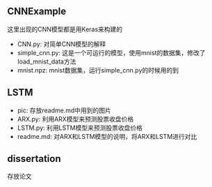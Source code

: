 ## CNNExample

这里出现的CNN模型都是用Keras来构建的

- CNN.py: 对简单CNN模型的解释
- simple_cnn.py: 这是一个可运行的模型，使用mnist的数据集，修改了load_mnist_data方法
- mnist.npz: mnist数据集，运行simple_cnn.py的时候用的到

## LSTM

- pic: 存放readme.md中用到的图片
- ARX.py: 利用ARX模型来预测股票收盘价格
- LSTM.py: 利用LSTM模型来预测股票收盘价格
- readme.md: 对ARX和LSTM模型的说明，将ARX和LSTM进行对比

## dissertation

存放论文

